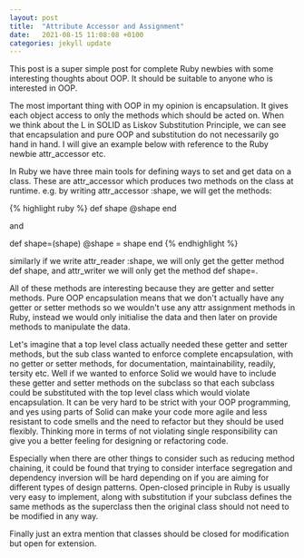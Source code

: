 ```yaml
---
layout: post
title:  "Attribute Accessor and Assignment"
date:   2021-08-15 11:08:08 +0100
categories: jekyll update
---
```

This post is a super simple post for complete Ruby newbies with some interesting thoughts about OOP. It should be suitable to anyone who is interested in OOP.

The most important thing with OOP in my opinion is encapsulation. It gives each object access to only the methods which should be acted on. When we think about the L in SOLID as Liskov Substitution Principle, we can see that encapsulation and pure OOP and substitution do not necessarily go hand in hand. I will give an example below with reference to the Ruby newbie attr_accessor etc.

In Ruby we have three main tools for defining ways to set and get data on a class. These are attr_accessor which produces two methods on the class at runtime. e.g. by writing attr_accessor :shape, we will get the methods:

{% highlight ruby %}
def shape
  @shape
end

and 

def shape=(shape)
  @shape = shape
end
{% endhighlight %}

similarly if we write attr_reader :shape, we will only get the getter method def shape, and attr_writer we will only get the method def shape=. 

All of these methods are interesting because they are getter and setter methods. Pure OOP encapsulation means that we don't actually have any getter or setter methods so we wouldn't use any attr assignment methods in Ruby, instead we would only initialise the data and then later on provide methods to manipulate the data.

Let's imagine that a top level class actually needed these getter and setter methods, but the sub class wanted to enforce complete encapsulation, with no getter or setter methods, for documentation, maintainability, readily, tersity etc. Well if we wanted to enforce Solid we would have to include these getter and setter methods on the subclass so that each subclass could be substituted with the top level class which would violate encapsulation. It can be very hard to be strict with your OOP programming, and yes using parts of Solid can make your code more agile and less resistant to code smells and the need to refactor but they should be used flexibly. Thinking more in terms of not violating single responsibility can give you a better feeling for designing or refactoring code.

Especially when there are other things to consider such as reducing method chaining, it could be found that trying to consider interface segregation and dependency inversion will be hard depending on if you are aiming for different types of design patterns. Open-closed principle in Ruby is usually very easy to implement, along with substitution if your subclass defines the same methods as the superclass then the original class should not need to be modified in any way.

Finally just an extra mention that classes should be closed for modification but open for extension.